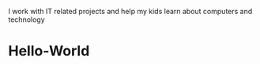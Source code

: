  I work with IT related projects and help my kids learn about computers and technology
 # Hello-World
